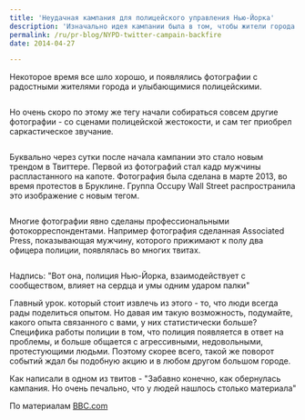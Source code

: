 ```yaml
---
title: 'Неудачная кампания для полицейского управления Нью-Йорка'
description: 'Изначально идея кампании была в том, чтобы жители города фотографировались с офицерами полиции и выкладывали эти фото в твиттер, под хэштегом #myNYPD Некоторое время все шло хорошо, и появлялись фотографии с радостными жителями города и улыбающимися полицейскими.'
permalink: /ru/pr-blog/NYPD-twitter-campain-backfire
date: 2014-04-27

---
```


Некоторое время все шло хорошо, и появлялись фотографии с радостными жителями города и улыбающимися полицейскими.

<img src="https://news.bbcimg.co.uk/media/images/74392000.jpg/_74392722_nypdnewstweet.jpg" alt="">

Но очень скоро по этому же тегу начали собираться совсем другие фотографии - со сценами полицейской жестокости, и сам тег приобрел саркастическое звучание.

<img src="https://i.dailymail.co.uk/i/pix/2014/04/23/article-0-1D45F27B00000578-658_634x591.jpg" alt="">

Буквально через сутки после начала кампании это стало новым трендом в Твиттере. Первой из фотографий стал кадр мужчины распластанного на капоте. Фотография была сделана в марте 2013, во время протестов в Бруклине. Группа Occupy Wall Street распространила это изображение с новым тегом.

<img src="https://news.bbcimg.co.uk/media/images/74390000.jpg/_74390537_nypdshout.jpg" alt="">

Многие фотографии явно сделаны профессиональными фотокорреспондентами. Например фотография сделанная Associated Press, показывающая мужчину, которого прижимают к полу два офицера полиции, появлялась во многих твитах.

<img src="https://news.bbcimg.co.uk/media/images/74390000.jpg/_74390535_nypdparktweet.jpg" alt="">

Надпись: "Вот она, полиция Нью-Йорка, взаимодействует с сообществом, влияет на сердца и умы одним ударом палки"

Главный урок. который стоит извлечь из этого - то, что люди всегда рады поделиться опытом. Но давая им такую возможность, подумайте, какого опыта связанного с вами, у них статистически больше? Специфика работы полиции  в том, что полиция появляется в ответ на проблемы, и больше общается с агрессивными, недовольными, протестующими людьми. Поэтому скорее всего, такой же поворот событий ждал бы подобную акцию и в любом другом большом городе.

Как написали в одном из твитов - "Забавно конечно, как обернулась кампания. Но очень печально, что у людей нашлось столько материала"

По материалам <a href="https://www.bbc.com/news/technology-27126041">BBC.com</a>

